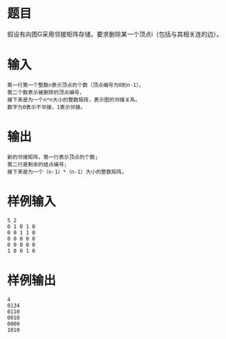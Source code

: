 # 题目
假设有向图G采用邻接矩阵存储，要求删除某一个顶点i（包括与其相关连的边）。

# 输入
```
第一行第一个整数n表示顶点的个数（顶点编号为0到n-1），
第二个数表示被删除的顶点编号，
接下来是为一个n*n大小的整数矩阵，表示图的邻接关系。
数字为0表示不邻接，1表示邻接。
```

# 输出
```
新的邻接矩阵，第一行表示顶点的个数;
第二行是剩余的结点编号;
接下来是为一个（n-1）*（n-1）大小的整数矩阵。
```

# 样例输入
```
5 2
0 1 0 1 0
0 0 1 1 0
0 0 0 0 0
0 0 0 0 0
1 0 0 1 0
```

# 样例输出
```
4
0134
0110
0010
0000
1010
```